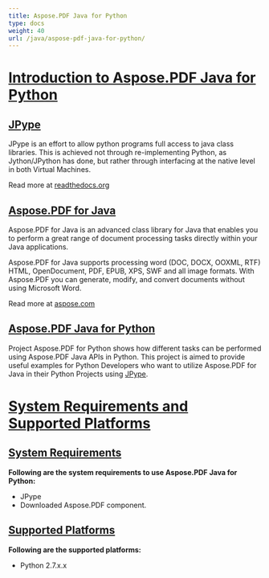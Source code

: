 ```yaml
---
title: Aspose.PDF Java for Python
type: docs
weight: 40
url: /java/aspose-pdf-java-for-python/
---
```


# <ins>**Introduction to Aspose.PDF Java for Python**
## <ins>**JPype**
JPype is an effort to allow python programs full access to java class libraries. This is achieved not through re-implementing Python, as Jython/JPython has done, but rather through interfacing at the native level in both Virtual Machines.

Read more at [readthedocs.org](http://jpype.readthedocs.org/en/latest/userguide.html)
## <ins>**Aspose.PDF for Java**
Aspose.PDF for Java is an advanced class library for Java that enables you to perform a great range of document processing tasks directly within your Java applications.

Aspose.PDF for Java supports processing word (DOC, DOCX, OOXML, RTF) HTML, OpenDocument, PDF, EPUB, XPS, SWF and all image formats. With Aspose.PDF you can generate, modify, and convert documents without using Microsoft Word.

Read more at [aspose.com](https://products.aspose.com/words/java)
## <ins>**Aspose.PDF Java for Python**
Project Aspose.PDF for Python shows how different tasks can be performed using Aspose.PDF Java APIs in Python. This project is aimed to provide useful examples for Python Developers who want to utilize Aspose.PDF for Java in their Python Projects using [JPype](http://jpype.readthedocs.org/en/latest/userguide.html).
# <ins>**System Requirements and Supported Platforms**
## <ins>**System Requirements**
**Following are the system requirements to use Aspose.PDF Java for Python:**

- JPype
- Downloaded Aspose.PDF component.
## <ins>**Supported Platforms**
**Following are the supported platforms:**

- Python 2.7.x.x
